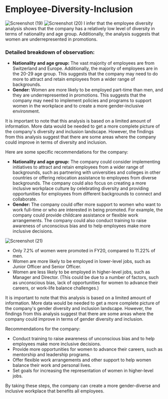 # Employee-Diversity-Inclusion

![Screenshot (19)](https://github.com/musicallysouled/Employee-Diversity-Inclusion-With-Power-BI/assets/88243330/ed94af38-950e-4556-a97b-a9894d177017)
![Screenshot (20)](https://github.com/musicallysouled/Employee-Diversity-Inclusion-With-Power-BI/assets/88243330/c47eebaa-158e-4947-9675-d70de10d41cf)
I infer that the employee diversity analysis shows that the company has a relatively low level of diversity in terms of nationality and age group. Additionally, the analysis suggests that women are underrepresented in promotions.

### Detailed breakdown of observation:

* **Nationality and age group:** The vast majority of employees are from Switzerland and Europe. Additionally, the majority of employees are in the 20-29 age group. This suggests that the company may need to do more to attract and retain employees from a wider range of backgrounds.
* **Gender:** Women are more likely to be employed part-time than men, and they are underrepresented in promotions. This suggests that the company may need to implement policies and programs to support women in the workplace and to create a more gender-inclusive environment.

It is important to note that this analysis is based on a limited amount of information. More data would be needed to get a more complete picture of the company's diversity and inclusion landscape. However, the findings from this analysis suggest that there are some areas where the company could improve in terms of diversity and inclusion.

Here are some specific recommendations for the company:

* **Nationality and age group:** The company could consider implementing initiatives to attract and retain employees from a wider range of backgrounds, such as partnering with universities and colleges in other countries or offering relocation assistance to employees from diverse backgrounds. The company could also focus on creating a more inclusive workplace culture by celebrating diversity and providing opportunities for employees from different backgrounds to connect and collaborate.
* **Gender:** The company could offer more support to women who want to work full-time or who are interested in being promoted. For example, the company could provide childcare assistance or flexible work arrangements. The company could also conduct training to raise awareness of unconscious bias and to help employees make more inclusive decisions.

![Screenshot (21)](https://github.com/musicallysouled/Employee-Diversity-Inclusion-With-Power-BI/assets/88243330/2412b09c-a20c-464e-b4a5-c3fecf3c0880)

* Only 7.2% of women were promoted in FY20, compared to 11.22% of men.
* Women are more likely to be employed in lower-level jobs, such as Junior Officer and Senior Officer.
* Women are less likely to be employed in higher-level jobs, such as Manager and Director.
(This could be due to a number of factors, such as unconscious bias, lack of opportunities for women to advance their careers, or work-life balance challenges.)

It is important to note that this analysis is based on a limited amount of information. More data would be needed to get a more complete picture of the company's gender diversity and inclusion landscape. However, the findings from this analysis suggest that there are some areas where the company could improve in terms of gender diversity and inclusion.

Recommendations for the company:
* Conduct training to raise awareness of unconscious bias and to help employees make more inclusive decisions.
* Provide more opportunities for women to advance their careers, such as mentorship and leadership programs.
* Offer flexible work arrangements and other support to help women balance their work and personal lives.
* Set goals for increasing the representation of women in higher-level jobs.

By taking these steps, the company can create a more gender-diverse and inclusive workplace that benefits all employees.
